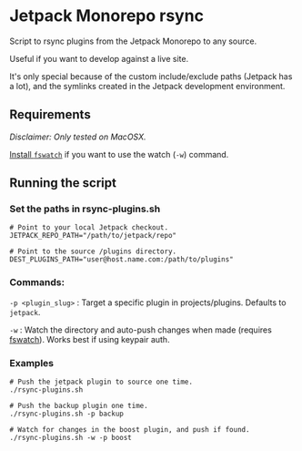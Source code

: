 # Jetpack Monorepo rsync

Script to rsync plugins from the Jetpack Monorepo to any source. 

Useful if you want to develop against a live site. 

It's only special because of the custom include/exclude paths (Jetpack has a lot), and the symlinks created in the Jetpack development environment. 

## Requirements
_Disclaimer: Only tested on MacOSX._ 

[Install `fswatch`](https://github.com/emcrisostomo/fswatch#getting-fswatch) if you want to use the watch (`-w`) command.

## Running the script
### Set the paths in rsync-plugins.sh
```shell
# Point to your local Jetpack checkout.
JETPACK_REPO_PATH="/path/to/jetpack/repo"

# Point to the source /plugins directory.
DEST_PLUGINS_PATH="user@host.name.com:/path/to/plugins"
```
### Commands:

`-p <plugin_slug>` : Target a specific plugin in projects/plugins. Defaults to `jetpack`.

`-w` : Watch the directory and auto-push changes when made (requires [fswatch](https://github.com/emcrisostomo/fswatch#getting-fswatch)). Works best if using keypair auth.

### Examples
```shell
# Push the jetpack plugin to source one time.
./rsync-plugins.sh 

# Push the backup plugin one time.
./rsync-plugins.sh -p backup

# Watch for changes in the boost plugin, and push if found.
./rsync-plugins.sh -w -p boost
```